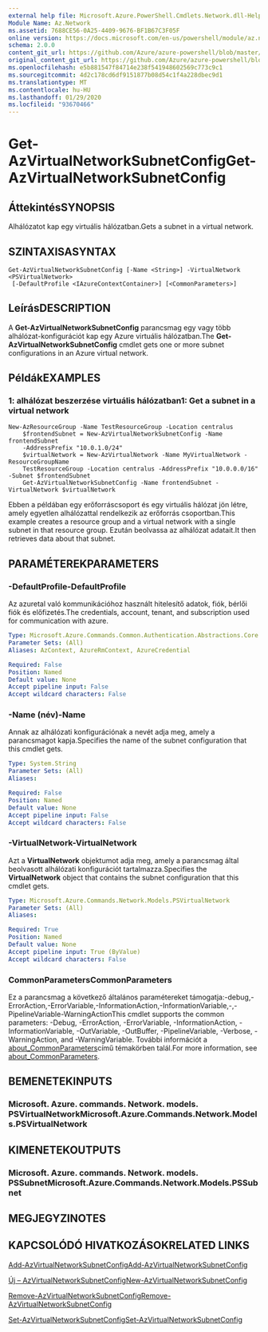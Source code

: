 ```yaml
---
external help file: Microsoft.Azure.PowerShell.Cmdlets.Network.dll-Help.xml
Module Name: Az.Network
ms.assetid: 7688CE56-0A25-4409-9676-BF1B67C3F05F
online version: https://docs.microsoft.com/en-us/powershell/module/az.network/get-azvirtualnetworksubnetconfig
schema: 2.0.0
content_git_url: https://github.com/Azure/azure-powershell/blob/master/src/Network/Network/help/Get-AzVirtualNetworkSubnetConfig.md
original_content_git_url: https://github.com/Azure/azure-powershell/blob/master/src/Network/Network/help/Get-AzVirtualNetworkSubnetConfig.md
ms.openlocfilehash: e5b881547f84714e238f541948602569c773c9c1
ms.sourcegitcommit: 4d2c178cd6df9151877b08d54c1f4a228dbec9d1
ms.translationtype: MT
ms.contentlocale: hu-HU
ms.lasthandoff: 01/29/2020
ms.locfileid: "93670466"
---
```

# <span data-ttu-id="c38e7-101">Get-AzVirtualNetworkSubnetConfig</span><span class="sxs-lookup"><span data-stu-id="c38e7-101">Get-AzVirtualNetworkSubnetConfig</span></span>

## <span data-ttu-id="c38e7-102">Áttekintés</span><span class="sxs-lookup"><span data-stu-id="c38e7-102">SYNOPSIS</span></span>
<span data-ttu-id="c38e7-103">Alhálózatot kap egy virtuális hálózatban.</span><span class="sxs-lookup"><span data-stu-id="c38e7-103">Gets a subnet in a virtual network.</span></span>

## <span data-ttu-id="c38e7-104">SZINTAXISA</span><span class="sxs-lookup"><span data-stu-id="c38e7-104">SYNTAX</span></span>

```
Get-AzVirtualNetworkSubnetConfig [-Name <String>] -VirtualNetwork <PSVirtualNetwork>
 [-DefaultProfile <IAzureContextContainer>] [<CommonParameters>]
```

## <span data-ttu-id="c38e7-105">Leírás</span><span class="sxs-lookup"><span data-stu-id="c38e7-105">DESCRIPTION</span></span>
<span data-ttu-id="c38e7-106">A **Get-AzVirtualNetworkSubnetConfig** parancsmag egy vagy több alhálózat-konfigurációt kap egy Azure virtuális hálózatban.</span><span class="sxs-lookup"><span data-stu-id="c38e7-106">The **Get-AzVirtualNetworkSubnetConfig** cmdlet gets one or more subnet configurations in an Azure virtual network.</span></span>

## <span data-ttu-id="c38e7-107">Példák</span><span class="sxs-lookup"><span data-stu-id="c38e7-107">EXAMPLES</span></span>

### <span data-ttu-id="c38e7-108">1: alhálózat beszerzése virtuális hálózatban</span><span class="sxs-lookup"><span data-stu-id="c38e7-108">1: Get a subnet in a virtual network</span></span>
```
New-AzResourceGroup -Name TestResourceGroup -Location centralus
    $frontendSubnet = New-AzVirtualNetworkSubnetConfig -Name frontendSubnet 
    -AddressPrefix "10.0.1.0/24"
    $virtualNetwork = New-AzVirtualNetwork -Name MyVirtualNetwork -ResourceGroupName 
    TestResourceGroup -Location centralus -AddressPrefix "10.0.0.0/16" -Subnet $frontendSubnet
    Get-AzVirtualNetworkSubnetConfig -Name frontendSubnet -VirtualNetwork $virtualNetwork
```

<span data-ttu-id="c38e7-109">Ebben a példában egy erőforráscsoport és egy virtuális hálózat jön létre, amely egyetlen alhálózattal rendelkezik az erőforrás csoportban.</span><span class="sxs-lookup"><span data-stu-id="c38e7-109">This example creates a resource group and a virtual network with a single subnet in that resource group.</span></span> <span data-ttu-id="c38e7-110">Ezután beolvassa az alhálózat adatait.</span><span class="sxs-lookup"><span data-stu-id="c38e7-110">It then retrieves data about that subnet.</span></span>

## <span data-ttu-id="c38e7-111">PARAMÉTEREK</span><span class="sxs-lookup"><span data-stu-id="c38e7-111">PARAMETERS</span></span>

### <span data-ttu-id="c38e7-112">-DefaultProfile</span><span class="sxs-lookup"><span data-stu-id="c38e7-112">-DefaultProfile</span></span>
<span data-ttu-id="c38e7-113">Az azuretal való kommunikációhoz használt hitelesítő adatok, fiók, bérlői fiók és előfizetés.</span><span class="sxs-lookup"><span data-stu-id="c38e7-113">The credentials, account, tenant, and subscription used for communication with azure.</span></span>

```yaml
Type: Microsoft.Azure.Commands.Common.Authentication.Abstractions.Core.IAzureContextContainer
Parameter Sets: (All)
Aliases: AzContext, AzureRmContext, AzureCredential

Required: False
Position: Named
Default value: None
Accept pipeline input: False
Accept wildcard characters: False
```

### <span data-ttu-id="c38e7-114">-Name (név)</span><span class="sxs-lookup"><span data-stu-id="c38e7-114">-Name</span></span>
<span data-ttu-id="c38e7-115">Annak az alhálózati konfigurációnak a nevét adja meg, amely a parancsmagot kapja.</span><span class="sxs-lookup"><span data-stu-id="c38e7-115">Specifies the name of the subnet configuration that this cmdlet gets.</span></span>

```yaml
Type: System.String
Parameter Sets: (All)
Aliases:

Required: False
Position: Named
Default value: None
Accept pipeline input: False
Accept wildcard characters: False
```

### <span data-ttu-id="c38e7-116">-VirtualNetwork</span><span class="sxs-lookup"><span data-stu-id="c38e7-116">-VirtualNetwork</span></span>
<span data-ttu-id="c38e7-117">Azt a **VirtualNetwork** objektumot adja meg, amely a parancsmag által beolvasott alhálózati konfigurációt tartalmazza.</span><span class="sxs-lookup"><span data-stu-id="c38e7-117">Specifies the **VirtualNetwork** object that contains the subnet configuration that this cmdlet gets.</span></span>

```yaml
Type: Microsoft.Azure.Commands.Network.Models.PSVirtualNetwork
Parameter Sets: (All)
Aliases:

Required: True
Position: Named
Default value: None
Accept pipeline input: True (ByValue)
Accept wildcard characters: False
```

### <span data-ttu-id="c38e7-118">CommonParameters</span><span class="sxs-lookup"><span data-stu-id="c38e7-118">CommonParameters</span></span>
<span data-ttu-id="c38e7-119">Ez a parancsmag a következő általános paramétereket támogatja:-debug,-ErrorAction,-ErrorVariable,-InformationAction,-InformationVariable,-,-PipelineVariable-WarningAction</span><span class="sxs-lookup"><span data-stu-id="c38e7-119">This cmdlet supports the common parameters: -Debug, -ErrorAction, -ErrorVariable, -InformationAction, -InformationVariable, -OutVariable, -OutBuffer, -PipelineVariable, -Verbose, -WarningAction, and -WarningVariable.</span></span> <span data-ttu-id="c38e7-120">További információt a [about_CommonParameters](https://go.microsoft.com/fwlink/?LinkID=113216)című témakörben talál.</span><span class="sxs-lookup"><span data-stu-id="c38e7-120">For more information, see [about_CommonParameters](https://go.microsoft.com/fwlink/?LinkID=113216).</span></span>

## <span data-ttu-id="c38e7-121">BEMENETEK</span><span class="sxs-lookup"><span data-stu-id="c38e7-121">INPUTS</span></span>

### <span data-ttu-id="c38e7-122">Microsoft. Azure. commands. Network. models. PSVirtualNetwork</span><span class="sxs-lookup"><span data-stu-id="c38e7-122">Microsoft.Azure.Commands.Network.Models.PSVirtualNetwork</span></span>

## <span data-ttu-id="c38e7-123">KIMENETEK</span><span class="sxs-lookup"><span data-stu-id="c38e7-123">OUTPUTS</span></span>

### <span data-ttu-id="c38e7-124">Microsoft. Azure. commands. Network. models. PSSubnet</span><span class="sxs-lookup"><span data-stu-id="c38e7-124">Microsoft.Azure.Commands.Network.Models.PSSubnet</span></span>

## <span data-ttu-id="c38e7-125">MEGJEGYZI</span><span class="sxs-lookup"><span data-stu-id="c38e7-125">NOTES</span></span>

## <span data-ttu-id="c38e7-126">KAPCSOLÓDÓ HIVATKOZÁSOK</span><span class="sxs-lookup"><span data-stu-id="c38e7-126">RELATED LINKS</span></span>

[<span data-ttu-id="c38e7-127">Add-AzVirtualNetworkSubnetConfig</span><span class="sxs-lookup"><span data-stu-id="c38e7-127">Add-AzVirtualNetworkSubnetConfig</span></span>](./Add-AzVirtualNetworkSubnetConfig.md)

[<span data-ttu-id="c38e7-128">Új – AzVirtualNetworkSubnetConfig</span><span class="sxs-lookup"><span data-stu-id="c38e7-128">New-AzVirtualNetworkSubnetConfig</span></span>](./New-AzVirtualNetworkSubnetConfig.md)

[<span data-ttu-id="c38e7-129">Remove-AzVirtualNetworkSubnetConfig</span><span class="sxs-lookup"><span data-stu-id="c38e7-129">Remove-AzVirtualNetworkSubnetConfig</span></span>](./Remove-AzVirtualNetworkSubnetConfig.md)

[<span data-ttu-id="c38e7-130">Set-AzVirtualNetworkSubnetConfig</span><span class="sxs-lookup"><span data-stu-id="c38e7-130">Set-AzVirtualNetworkSubnetConfig</span></span>](./Set-AzVirtualNetworkSubnetConfig.md)


